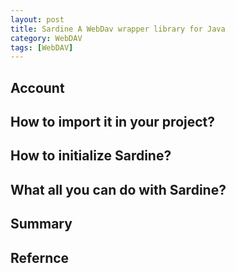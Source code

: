```yaml
---
layout: post
title: Sardine A WebDav wrapper library for Java
category: WebDAV
tags: [WebDAV]
---
```


## Account

## How to import it in your project?

## How to initialize Sardine?

## What all you can do with Sardine?

## Summary

## Refernce